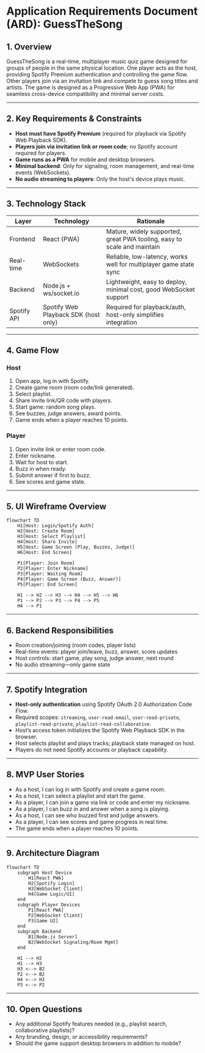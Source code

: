 # Application Requirements Document (ARD): GuessTheSong

## 1. Overview

GuessTheSong is a real-time, multiplayer music quiz game designed for groups of people in the same physical location. One player acts as the host, providing Spotify Premium authentication and controlling the game flow. Other players join via an invitation link and compete to guess song titles and artists. The game is designed as a Progressive Web App (PWA) for seamless cross-device compatibility and minimal server costs.

---

## 2. Key Requirements & Constraints

- **Host must have Spotify Premium** (required for playback via Spotify Web Playback SDK).
- **Players join via invitation link or room code**; no Spotify account required for players.
- **Game runs as a PWA** for mobile and desktop browsers.
- **Minimal backend**: Only for signaling, room management, and real-time events (WebSockets).
- **No audio streaming to players**: Only the host's device plays music.

---

## 3. Technology Stack

| Layer         | Technology         | Rationale                                                                 |
|---------------|--------------------|---------------------------------------------------------------------------|
| Frontend      | React (PWA)        | Mature, widely supported, great PWA tooling, easy to scale and maintain   |
| Real-time     | WebSockets         | Reliable, low-latency, works well for multiplayer game state sync         |
| Backend       | Node.js + ws/socket.io | Lightweight, easy to deploy, minimal cost, good WebSocket support         |
| Spotify API   | Spotify Web Playback SDK (host only) | Required for playback/auth, host-only simplifies integration              |

---

## 4. Game Flow

### Host

1. Open app, log in with Spotify.
2. Create game room (room code/link generated).
3. Select playlist.
4. Share invite link/QR code with players.
5. Start game: random song plays.
6. See buzzes, judge answers, award points.
7. Game ends when a player reaches 10 points.

### Player

1. Open invite link or enter room code.
2. Enter nickname.
3. Wait for host to start.
4. Buzz in when ready.
5. Submit answer if first to buzz.
6. See scores and game state.

---

## 5. UI Wireframe Overview

```mermaid
flowchart TD
    H1[Host: Login/Spotify Auth]
    H2[Host: Create Room]
    H3[Host: Select Playlist]
    H4[Host: Share Invite]
    H5[Host: Game Screen (Play, Buzzes, Judge)]
    H6[Host: End Screen]

    P1[Player: Join Room]
    P2[Player: Enter Nickname]
    P3[Player: Waiting Room]
    P4[Player: Game Screen (Buzz, Answer)]
    P5[Player: End Screen]

    H1 --> H2 --> H3 --> H4 --> H5 --> H6
    P1 --> P2 --> P3 --> P4 --> P5
    H4 --> P1
```

---

## 6. Backend Responsibilities

- Room creation/joining (room codes, player lists)
- Real-time events: player join/leave, buzz, answer, score updates
- Host controls: start game, play song, judge answer, next round
- No audio streaming—only game state

---

## 7. Spotify Integration

- **Host-only authentication** using Spotify OAuth 2.0 Authorization Code Flow.
- Required scopes: `streaming`, `user-read-email`, `user-read-private`, `playlist-read-private`, `playlist-read-collaborative`.
- Host’s access token initializes the Spotify Web Playback SDK in the browser.
- Host selects playlist and plays tracks; playback state managed on host.
- Players do not need Spotify accounts or playback capability.

---

## 8. MVP User Stories

- As a host, I can log in with Spotify and create a game room.
- As a host, I can select a playlist and start the game.
- As a player, I can join a game via link or code and enter my nickname.
- As a player, I can buzz in and answer when a song is playing.
- As a host, I can see who buzzed first and judge answers.
- As a player, I can see scores and game progress in real time.
- The game ends when a player reaches 10 points.

---

## 9. Architecture Diagram

```mermaid
flowchart TD
    subgraph Host Device
        H1[React PWA]
        H2[Spotify Login]
        H3[WebSocket Client]
        H4[Game Logic/UI]
    end
    subgraph Player Devices
        P1[React PWA]
        P2[WebSocket Client]
        P3[Game UI]
    end
    subgraph Backend
        B1[Node.js Server]
        B2[WebSocket Signaling/Room Mgmt]
    end

    H1 --> H2
    H1 --> H3
    H3 <--> B2
    P2 <--> B2
    H4 <--> H3
    P3 <--> P2
```

---

## 10. Open Questions

- Any additional Spotify features needed (e.g., playlist search, collaborative playlists)?
- Any branding, design, or accessibility requirements?
- Should the game support desktop browsers in addition to mobile?
